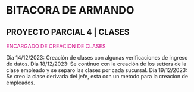 # BITACORA DE ARMANDO

## PROYECTO PARCIAL 4 | CLASES

<span style="color:#d41089">ENCARGADO DE CREACION DE CLASES</span>

Dia 14/12/2023: Creación de clases con algunas verificaciones de ingreso de datos.
Dia 18/12/2023: Se continuo con la creación de los setters de la clase empleado y se separo las clases por cada sucursal.
Dia 19/12/2023: Se creo la clase derivada del jefe, esta con un metodo para la creacion de empleados.
